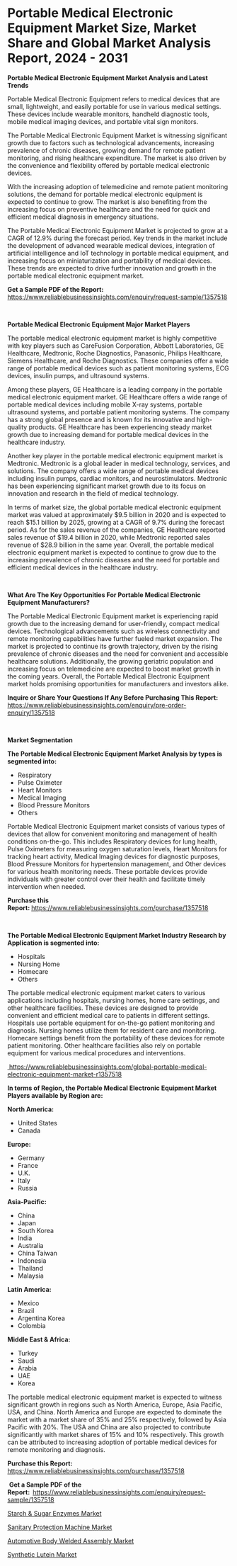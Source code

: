 <p><h1>Portable Medical Electronic Equipment Market Size, Market Share and Global Market Analysis Report, 2024 - 2031</h1></p><p><strong>Portable Medical Electronic Equipment Market Analysis and Latest Trends</strong></p>
<p><p>Portable Medical Electronic Equipment refers to medical devices that are small, lightweight, and easily portable for use in various medical settings. These devices include wearable monitors, handheld diagnostic tools, mobile medical imaging devices, and portable vital sign monitors.</p><p>The Portable Medical Electronic Equipment Market is witnessing significant growth due to factors such as technological advancements, increasing prevalence of chronic diseases, growing demand for remote patient monitoring, and rising healthcare expenditure. The market is also driven by the convenience and flexibility offered by portable medical electronic devices.</p><p>With the increasing adoption of telemedicine and remote patient monitoring solutions, the demand for portable medical electronic equipment is expected to continue to grow. The market is also benefiting from the increasing focus on preventive healthcare and the need for quick and efficient medical diagnosis in emergency situations.</p><p>The Portable Medical Electronic Equipment Market is projected to grow at a CAGR of 12.9% during the forecast period. Key trends in the market include the development of advanced wearable medical devices, integration of artificial intelligence and IoT technology in portable medical equipment, and increasing focus on miniaturization and portability of medical devices. These trends are expected to drive further innovation and growth in the portable medical electronic equipment market.</p></p>
<p><strong>Get a Sample PDF of the Report:&nbsp;</strong> <a href="https://www.reliablebusinessinsights.com/enquiry/request-sample/1357518">https://www.reliablebusinessinsights.com/enquiry/request-sample/1357518</a></p>
<p>&nbsp;</p>
<p><strong>Portable Medical Electronic Equipment Major Market Players</strong></p>
<p><p>The portable medical electronic equipment market is highly competitive with key players such as CareFusion Corporation, Abbott Laboratories, GE Healthcare, Medtronic, Roche Diagnostics, Panasonic, Philips Healthcare, Siemens Healthcare, and Roche Diagnostics. These companies offer a wide range of portable medical devices such as patient monitoring systems, ECG devices, insulin pumps, and ultrasound systems. </p><p>Among these players, GE Healthcare is a leading company in the portable medical electronic equipment market. GE Healthcare offers a wide range of portable medical devices including mobile X-ray systems, portable ultrasound systems, and portable patient monitoring systems. The company has a strong global presence and is known for its innovative and high-quality products. GE Healthcare has been experiencing steady market growth due to increasing demand for portable medical devices in the healthcare industry.</p><p>Another key player in the portable medical electronic equipment market is Medtronic. Medtronic is a global leader in medical technology, services, and solutions. The company offers a wide range of portable medical devices including insulin pumps, cardiac monitors, and neurostimulators. Medtronic has been experiencing significant market growth due to its focus on innovation and research in the field of medical technology.</p><p>In terms of market size, the global portable medical electronic equipment market was valued at approximately $9.5 billion in 2020 and is expected to reach $15.1 billion by 2025, growing at a CAGR of 9.7% during the forecast period. As for the sales revenue of the companies, GE Healthcare reported sales revenue of $19.4 billion in 2020, while Medtronic reported sales revenue of $28.9 billion in the same year. Overall, the portable medical electronic equipment market is expected to continue to grow due to the increasing prevalence of chronic diseases and the need for portable and efficient medical devices in the healthcare industry.</p></p>
<p>&nbsp;</p>
<p><strong>What Are The Key Opportunities For Portable Medical Electronic Equipment Manufacturers?</strong></p>
<p><p>The Portable Medical Electronic Equipment market is experiencing rapid growth due to the increasing demand for user-friendly, compact medical devices. Technological advancements such as wireless connectivity and remote monitoring capabilities have further fueled market expansion. The market is projected to continue its growth trajectory, driven by the rising prevalence of chronic diseases and the need for convenient and accessible healthcare solutions. Additionally, the growing geriatric population and increasing focus on telemedicine are expected to boost market growth in the coming years. Overall, the Portable Medical Electronic Equipment market holds promising opportunities for manufacturers and investors alike.</p></p>
<p><strong>Inquire or Share Your Questions If Any Before Purchasing This Report:</strong> <a href="https://www.reliablebusinessinsights.com/enquiry/pre-order-enquiry/1357518">https://www.reliablebusinessinsights.com/enquiry/pre-order-enquiry/1357518</a></p>
<p>&nbsp;</p>
<p><strong>Market Segmentation</strong></p>
<p><strong>The Portable Medical Electronic Equipment Market Analysis by types is segmented into:</strong></p>
<p><ul><li>Respiratory</li><li>Pulse Oximeter</li><li>Heart Monitors</li><li>Medical Imaging</li><li>Blood Pressure Monitors</li><li>Others</li></ul></p>
<p><p>Portable Medical Electronic Equipment market consists of various types of devices that allow for convenient monitoring and management of health conditions on-the-go. This includes Respiratory devices for lung health, Pulse Oximeters for measuring oxygen saturation levels, Heart Monitors for tracking heart activity, Medical Imaging devices for diagnostic purposes, Blood Pressure Monitors for hypertension management, and Other devices for various health monitoring needs. These portable devices provide individuals with greater control over their health and facilitate timely intervention when needed.</p></p>
<p><strong>Purchase this Report:&nbsp;</strong><a href="https://www.reliablebusinessinsights.com/purchase/1357518">https://www.reliablebusinessinsights.com/purchase/1357518</a></p>
<p>&nbsp;</p>
<p><strong>The Portable Medical Electronic Equipment Market Industry Research by Application is segmented into:</strong></p>
<p><ul><li>Hospitals</li><li>Nursing Home</li><li>Homecare</li><li>Others</li></ul></p>
<p><p>The portable medical electronic equipment market caters to various applications including hospitals, nursing homes, home care settings, and other healthcare facilities. These devices are designed to provide convenient and efficient medical care to patients in different settings. Hospitals use portable equipment for on-the-go patient monitoring and diagnosis. Nursing homes utilize them for resident care and monitoring. Homecare settings benefit from the portability of these devices for remote patient monitoring. Other healthcare facilities also rely on portable equipment for various medical procedures and interventions.</p></p>
<p><a href="https://www.reliablebusinessinsights.com/global-portable-medical-electronic-equipment-market-r1357518">&nbsp;https://www.reliablebusinessinsights.com/global-portable-medical-electronic-equipment-market-r1357518</a></p>
<p><strong>In terms of Region, the Portable Medical Electronic Equipment Market Players available by Region are:</strong></p>
<p>
    <p> <strong> North America: </strong>
        <ul>
            <li>United States</li>
            <li>Canada</li>
        </ul>
        </p> 
    <p> <strong> Europe: </strong>
        <ul>
            <li>Germany</li>
            <li>France</li>
            <li>U.K.</li>
            <li>Italy</li>
            <li>Russia</li>
        </ul>
        </p> 
    <p> <strong> Asia-Pacific: </strong>
        <ul>
            <li>China</li>
            <li>Japan</li>
            <li>South Korea</li>
            <li>India</li>
            <li>Australia</li>
            <li>China Taiwan</li>
            <li>Indonesia</li>
            <li>Thailand</li>
            <li>Malaysia</li>
        </ul>
        </p> 
    <p> <strong> Latin America: </strong>
        <ul>
            <li>Mexico</li>
            <li>Brazil</li>
            <li>Argentina Korea</li>
            <li>Colombia</li>
        </ul>
        </p> 
    <p> <strong> Middle East & Africa: </strong>
        <ul>
            <li>Turkey</li>
            <li>Saudi</li>
            <li>Arabia</li>
            <li>UAE</li>
            <li>Korea</li>
        </ul>
    </p>
    </p>
<p><p>The portable medical electronic equipment market is expected to witness significant growth in regions such as North America, Europe, Asia Pacific, USA, and China. North America and Europe are expected to dominate the market with a market share of 35% and 25% respectively, followed by Asia Pacific with 20%. The USA and China are also projected to contribute significantly with market shares of 15% and 10% respectively. This growth can be attributed to increasing adoption of portable medical devices for remote monitoring and diagnosis.</p></p>
<p><strong>Purchase this Report: </strong><a href="https://www.reliablebusinessinsights.com/purchase/1357518">https://www.reliablebusinessinsights.com/purchase/1357518</a></p>
<p>&nbsp;<strong>Get a Sample PDF of the Report:&nbsp;&nbsp;</strong><a href="https://www.reliablebusinessinsights.com/enquiry/request-sample/1357518">https://www.reliablebusinessinsights.com/enquiry/request-sample/1357518</a></p>
<p><strong></strong></p>
<p><p><a href="https://github.com/jahid123ahm/Market-Research-Report-List-1/blob/main/starch-sugar-enzymes-market.md">Starch & Sugar Enzymes Market</a></p><p><a href="https://medium.com/@colin.dunca43545/global-sanitary-protection-machine-market-share-and-growth-opportunities-and-market-size-growing-cfc08548760a">Sanitary Protection Machine Market</a></p><p><a href="https://medium.com/@oliver.rampling568768/automotive-body-welded-assembly-market-size-share-analysis-growth-trends-forecasts-2024-3c2aa69a9244">Automotive Body Welded Assembly Market</a></p><p><a href="https://github.com/riwar777/Market-Research-Report-List-1/blob/main/synthetic-lutein-market.md">Synthetic Lutein Market</a></p></p>